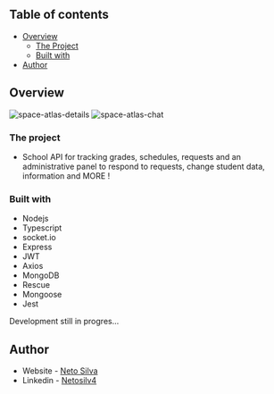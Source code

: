 ## Table of contents

- [Overview](#overview)
  - [The Project](#the-project)
  - [Built with](#built-with)
- [Author](#author)

## Overview

![space-atlas-details](https://user-images.githubusercontent.com/74731807/137553538-beef7854-da39-48e3-a9e9-e0c630105a5b.png)
![space-atlas-chat](https://user-images.githubusercontent.com/74731807/137553553-cfd2c867-0a18-45d2-aa2c-5be9550b58fe.png)


### The project

- School API for tracking grades, schedules, requests and an administrative panel to respond to requests, change student data, information and MORE ! 

### Built with

- Nodejs
- Typescript
- socket.io
- Express
- JWT
- Axios
- MongoDB
- Rescue
- Mongoose
- Jest


Development still in progres...

## Author

- Website - [Neto Silva](https://netosilv4.github.io/)
- Linkedin - [Netosilv4](https://www.linkedin.com/in/netosilv4/)
